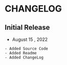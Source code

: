 
# CHANGELOG


## Initial Release
- August 15 , 2022
```
- Added Source Code
- Added Readme 
- Added ChangeLog 
```

